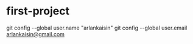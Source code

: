 # first-project
git config --global user.name "arlankaisin"
git config --global user.email arlankaisin@gmail.com
